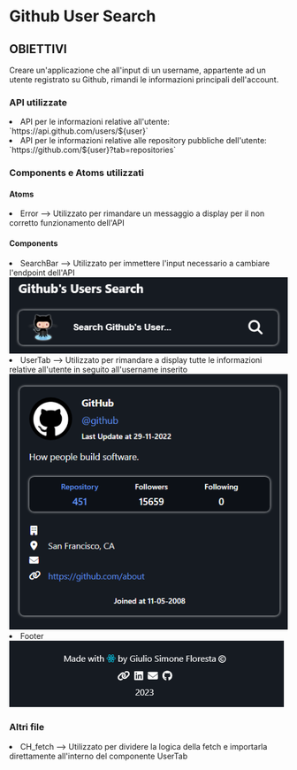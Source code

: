 <h1> Github User Search </h1>

<h2> OBIETTIVI </h2>

Creare un'applicazione che all'input di un username, appartente ad un utente registrato su Github, rimandi le informazioni principali dell'account.

<h3> API utilizzate </h3>

<li> API per le informazioni relative all'utente: `https://api.github.com/users/${user}` </li>
<li> API per le informazioni relative alle repository pubbliche dell'utente: `https://github.com/${user}?tab=repositories` </li>

<h3> Components e Atoms utilizzati </h3>

<h4> Atoms </h4>
<li> Error --> Utilizzato per rimandare un messaggio a display per il non corretto funzionamento dell'API </li>

<h4> Components </h4>
<li> SearchBar --> Utilizzato per immettere l'input necessario a cambiare l'endpoint dell'API </li>
<img src="./img_SearchBar.png">
<li> UserTab --> Utilizzato per rimandare a display tutte le informazioni relative all'utente in seguito all'username inserito </li>
<img src="./img_UserTab.png">
<li> Footer </li>
<img src="./img_Footer.png">

<h3> Altri file </h3>
<li> CH_fetch --> Utilizzato per dividere la logica della fetch e importarla direttamente all'interno del componente UserTab </li>
